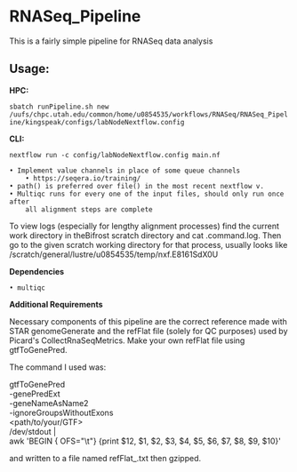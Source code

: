 # RNASeq_Pipeline
This is a fairly simple pipeline for RNASeq data analysis
    
## Usage:
    
**HPC:**

```sbatch runPipeline.sh new /uufs/chpc.utah.edu/common/home/u0854535/workflows/RNASeq/RNASeq_Pipeline/kingspeak/configs/labNodeNextflow.config```

**CLI:**

```nextflow run -c config/labNodeNextflow.config main.nf```

```ToDo:
• Implement value channels in place of some queue channels
    • https://seqera.io/training/
• path() is preferred over file() in the most recent nextflow v.
• Multiqc runs for every one of the input files, should only run once after
    all alignment steps are complete
```

To view logs (especially for lengthy alignment processes) find the current
work directory in theBifrost scratch directory and cat .command.log. Then
go to the given scratch working directory for that process, usually looks
like /scratch/general/lustre/u0854535/temp/nxf.E8161SdX0U

**Dependencies**

    • multiqc

**Additional Requirements**

Necessary components of this pipeline are the correct reference made with STAR
genomeGenerate and the refFlat file (solely for QC purposes) used by Picard's 
CollectRnaSeqMetrics. Make your own refFlat file using gtfToGenePred.

The command I used was:

gtfToGenePred \
    -genePredExt \
    -geneNameAsName2 \
    -ignoreGroupsWithoutExons \
    <path/to/your/GTF> \
    /dev/stdout | \
    awk 'BEGIN { OFS="\t"} {print $12, $1, $2, $3, $4, $5, $6, $7, $8, $9, $10}'

and written to a file named refFlat_<GTFBuildVersion>.txt then gzipped.
